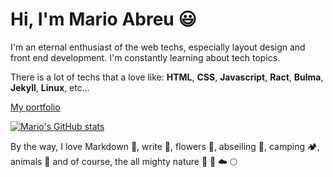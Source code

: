 # Hi, I'm Mario Abreu 😃

I'm an eternal enthusiast of the web techs, especially layout design and front end development.
I'm constantly learning about tech topics. 

There is a lot of techs that a love like: **HTML**, **CSS**, **Javascript**, **Ract**, **Bulma**, **Jekyll**, **Linux**, etc...

[My portfolio](https://portfolio.mabreumx.com)

[![Mario's GitHub stats](https://github-readme-stats.vercel.app/api?username=Max131&show_icons=true)](https://github.com/anuraghazra/github-readme-stats)

By the way, I love Markdown 💚, write 📖, flowers 🌻, abseiling 🧗, camping 🏕️, animals 🐶 and of course, the all mighty nature 🌳 🍃 ☁️ 🌕
<!-- ### I known:

- HTML5
- CSS3
- SASS
- Bulma
- Bootstrap
- JS
- ReactJS
- Jekyll
- Markdown
- Linux
- SQL
- APACHE

***

### I want to learn
- VueJS (especially)
- GraphQL

***

### Hobbies
- Camping
- Abseiling
- Trekking
- Poetry
- Write short tales-->

<!--
**Max131/Max131** is a ✨ _special_ ✨ repository because its `README.md` (this file) appears on your GitHub profile.

Here are some ideas to get you started:

- 🔭 I’m currently working on ...
- 🌱 I’m currently learning ...
- 👯 I’m looking to collaborate on ...
- 🤔 I’m looking for help with ...
- 💬 Ask me about ...
- 📫 How to reach me: ...
- 😄 Pronouns: ...
- ⚡ Fun fact: ...
-->


